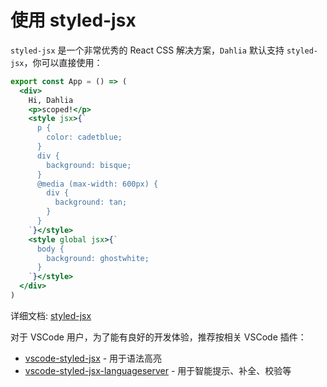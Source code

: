 # 使用 styled-jsx

`styled-jsx` 是一个非常优秀的 React CSS 解决方案，`Dahlia` 默认支持 `styled-jsx`，你可以直接使用：

```jsx
export const App = () => (
  <div>
    Hi, Dahlia
    <p>scoped!</p>
    <style jsx>{`
      p {
        color: cadetblue;
      }
      div {
        background: bisque;
      }
      @media (max-width: 600px) {
        div {
          background: tan;
        }
      }
    `}</style>
    <style global jsx>{`
      body {
        background: ghostwhite;
      }
    `}</style>
  </div>
)
```

详细文档: [styled-jsx](https://github.com/zeit/styled-jsx)

对于 VSCode 用户，为了能有良好的开发体验，推荐按相关 VSCode 插件：

- [vscode-styled-jsx](https://marketplace.visualstudio.com/items?itemName=blanu.vscode-styled-jsx) - 用于语法高亮
- [vscode-styled-jsx-languageserver](https://marketplace.visualstudio.com/items?itemName=AndrewRazumovsky.vscode-styled-jsx-languageserver) - 用于智能提示、补全、校验等